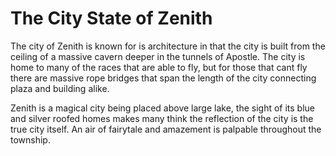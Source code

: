 # The City State of Zenith
The city of Zenith is known for is architecture in that the city is built from the ceiling of a massive cavern deeper in the tunnels of Apostle. The city is home to many of the races that are able to fly, but for those that cant fly there are massive rope bridges that span the length of the city connecting plaza and building alike. 

Zenith is a magical city being placed above large lake, the sight of its blue and silver roofed homes makes many think the reflection of the city is the true city itself. An air of fairytale and amazement is palpable throughout the township.
